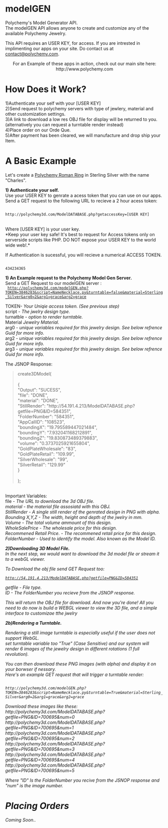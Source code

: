 modelGEN
========

Polychemy's Model Generator API. <br>
The modelGEN API allows anyone to create and customize any of the available Polychemy Jewelry.

This API requires an USER KEY, for access.
If you are intrested in implimenting our apps on your site. Do contact us at contact@polychemy.com.


<center>
For an Example of these apps in action, check out our main site here:<br>
http://www.polychemy.com
</center>

How Does it Work?
=================
1)Authenticate your self with your [USER KEY]<br>
2)Send request to polychemy servers with type of jewlery, material and other customization settings.<br>
3)A link to download a low res OBJ file for display will be returned to you. (alternatively you can request a turntable render instead)<br>
4)Place order on our Orde Que.<br>
5)After payment has been cleared, we will manufacture and drop ship your Item.<br>


A Basic Example
===========
Let's create a <a href="http://www.polychemy.com/RomanRing.php">Polychemy Roman Ring</a> in Sterling Silver with the name "Charles".<br>

<b>1) Authenticate your self.</b><br>
Use your USER KEY to genrate a acess token that you can use on our apps.<br>
Send a GET request to the following URL to recieve a 2 hour acess token:<br>
<p>
<code>
http://polychemy3d.com/ModelDATABASE.php?getaccessKey=[USER KEY]
</code>
<p>
<br>
Where [USER KEY] is your user key.<br>
*Keep your user key safe! It's best to request for Access tokens only on serverside scripts like PHP. DO NOT expose your USER KEY to the world wide web!.*
<p>
If Authentication is sucessful, you will recieve a numerical ACCESS TOKEN.
<p>
<code>
434234365
</code>
<p>

<b>1) An Example request to the Polychemy Model Gen Server.</b><br>
Send a GET Request to our modelGEN server :<br>
<code>
http://polychemy3d.com/modelGEN.php?TOKEN=3846283&script=NameNecklace.py&turntable=false&material=Sterling_Silver&arg0=2&arg1=grace&arg2=grace
</code>
<p>
TOKEN- <em>Your Uniqie access token. (See previous step)</em><br>
script - <em>The jwelry design type.</em> <br>
turnatble - <em>option to render turntable.</em> <br>
Material <em>Jewelry Material.</em> <br>
arg0 - <em>unique variables required for this jewelry design. See below refrence Guid for more info.</em><br>
arg2 - <em>unique variables required for this jewelry design. See below refrence Guid for more info.</em><br>
arg3 - <em>unique variables required for this jewelry design. See below refrence Guid for more info.</em><br>

The JSNOP Response:<br>

<blockquote>
create3DModel(<br>
<br>
	{<br>
		"Output": "SUCESS",<br>
		"file": "DONE", <br>
		"material": "DONE", <br>
		"StillRender": "http://54.191.4.213/ModelDATABASE.php?getfile=PNG&ID=584351", <br>
		"FolderNumber": "584351", <br>
		"AppCallID": "108523", <br>			
		"boundingX": "19.795589447021484",<br>
		"boundingY": "7.932041168212891",<br>
		"boundingZ": "19.830873489379883",<br>
		"volume": "0.3737025921655804",<br>
		"GoldPlateWholesale": "83",<br>
		"GoldPlateRetail": "109.99",<br>
		"SilverWholesale": "99",<br>
		"SilverRetail": "129.99"<br>
	}<br>
<br>
);<br>
</blockquote>

<br>
Important Variables:<br>
file - <em>The URL to download the 3d OBJ file.<br>
material - <em>the material file assosiatd with this OBJ.<br>
StillRender - <em>A single still render of the genrated design in PNG with alpha.<br>
Bounding X,Y,Z - <em>The width, height and depth of the jwelry in mm.<br>
Volume - <em>The total volume ammount of this design.<br>
WholeSalePrice - <em>The wholesale price for this design.<br>
Recommened Retail Price. - <em>The recommened retail price for this design.<br>
FolderNumber - Used to identify the model. Also known as the Model ID.<p>

<b>2)Downloading 3D Model File.</b><br>
In the next step, we would want to download the 3d model file or stream it to a webGL viewer.<br>

To Download the obj file send GET Request too:<p>
<code>http://54.191.4.213/ModelDATABASE.php?getfile=PNG&ID=584351</code>
<p>
getfile - <em>File type.</em> <br>
ID - <em> The FolderNumber you recieve from the JSNOP response. </em>
<p>
This will return the OBJ file for download.
And now you're done! All you need to do now is build a WEBGL viewer to view the 3D file, and a simple interface to customizae tthe jwelry<br>
<p>
<b>2b)Rendering a Turntable.</b><br>

Rendering a still image turntable is especially useful if the user does not support WebGL.<br>
set turntable variable too "True" (Case Sensitive) and our system will render 6 images of the jewelry design in different rotations (1 full revolution).<br>

You can then download these PNG images (with alpha) and display it on your borwser if nessary.<br>
Here's an example GET request that will trigger a turntable render:<br>
<p>
<code>
http://polychemy3d.com/modelGEN.php?TOKEN=3846283&script=NameNecklace.py&turntable=True&material=Sterling_Silver&arg0=2&arg1=grace&arg2=grace
</code>
</p>
Download these images like these:<br>
http://polychemy3d.com/ModelDATABASE.php?getfile=PNG&ID=700695&num=0<br>
http://polychemy3d.com/ModelDATABASE.php?getfile=PNG&ID=700695&num=1<br>
http://polychemy3d.com/ModelDATABASE.php?getfile=PNG&ID=700695&num=2<br>
http://polychemy3d.com/ModelDATABASE.php?getfile=PNG&ID=700695&num=3<br>
http://polychemy3d.com/ModelDATABASE.php?getfile=PNG&ID=700695&num=4<br>
http://polychemy3d.com/ModelDATABASE.php?getfile=PNG&ID=700695&num=5<br>

Where "ID" Is the FolderNumber you recive from the JSNOP response and "num" is the image number.

Placing Orders
=============
Coming Soon..
